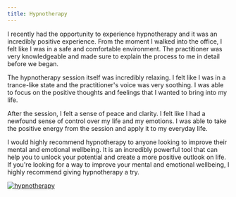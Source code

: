 ```yaml
---
title: Hypnotherapy
---
```


I recently had the opportunity to experience hypnotherapy and it was an incredibly positive experience. From the moment I walked into the office, I felt like I was in a safe and comfortable environment. The practitioner was very knowledgeable and made sure to explain the process to me in detail before we began. 

The hypnotherapy session itself was incredibly relaxing. I felt like I was in a trance-like state and the practitioner's voice was very soothing. I was able to focus on the positive thoughts and feelings that I wanted to bring into my life. 

After the session, I felt a sense of peace and clarity. I felt like I had a newfound sense of control over my life and my emotions. I was able to take the positive energy from the session and apply it to my everyday life. 

I would highly recommend hypnotherapy to anyone looking to improve their mental and emotional wellbeing. It is an incredibly powerful tool that can help you to unlock your potential and create a more positive outlook on life. If you're looking for a way to improve your mental and emotional wellbeing, I highly recommend giving hypnotherapy a try.

[![hypnotherapy](<https://dabuttonfactory.com/button.png?t=CHECK+SERVICE&f=Noto+Sans-Bold&ts=26&tc=fff&hp=45&vp=20&c=11&bgt=unicolored&bgc=4bd42f>)](<https://londonexpertfinder.com/link>)